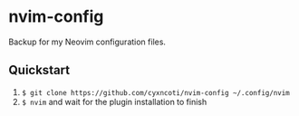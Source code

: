# nvim-config

Backup for my Neovim configuration files.

## Quickstart

1. `$ git clone https://github.com/cyxncoti/nvim-config ~/.config/nvim`
2. `$ nvim` and wait for the plugin installation to finish
